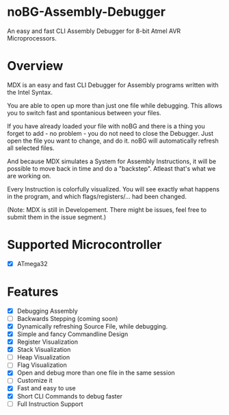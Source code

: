 # noBG-Assembly-Debugger
An easy and fast CLI Assembly Debugger for 8-bit Atmel AVR
Microprocessors.

# Overview
MDX is an easy and fast CLI Debugger for Assembly programs written with
the Intel Syntax.

You are able to open up more than just one file while debugging. This
allows you to switch fast and spontanious between your files.

If you have already loaded your file with noBG and there is a thing
you forget to add - no problem - you do not need to close the Debugger.
Just open the file you want to change, and do it. noBG will automatically
refresh all selected files.

And because MDX simulates a System for Assembly Instructions, it will be
possible to move back in time and do a "backstep". Atleast that's what
we are working on.

Every Instruction is colorfully visualized. You will see exactly what
happens in the program, and which flags/registers/... had been changed.

(Note: MDX is still in Developement. There might be issues, feel free to
submit them in the issue segment.)

# Supported Microcontroller
- [x] ATmega32

# Features
- [x] Debugging Assembly
- [ ] Backwards Stepping (coming soon)
- [x] Dynamically refreshing Source File, while debugging.
- [x] Simple and fancy Commandline Design
- [x] Register Visualization
- [x] Stack Visualization
- [ ] Heap Visualization
- [ ] Flag Visualization
- [x] Open and debug more than one file in the same session
- [ ] Customize it
- [x] Fast and easy to use
- [x] Short CLI Commands to debug faster
- [ ] Full Instruction Support
